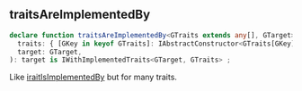 ## traitsAreImplementedBy

```ts
declare function traitsAreImplementedBy<GTraits extends any[], GTarget>(
  traits: { [GKey in keyof GTraits]: IAbstractConstructor<GTraits[GKey]> },
  target: GTarget,
): target is IWithImplementedTraits<GTarget, GTraits> ;
```

Like [iraitIsImplementedBy](../trait-is-implemented-by/trait-is-implemented-by.md) but for many traits.



